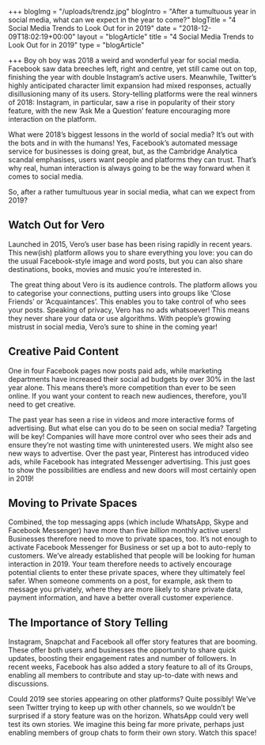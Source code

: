+++
blogImg = "/uploads/trendz.jpg"
blogIntro = "After a tumultuous year in social media, what can we expect in the year to come?"
blogTitle = "4 Social Media Trends to Look Out for in 2019"
date = "2018-12-09T18:02:19+00:00"
layout = "blogArticle"
title = "4 Social Media Trends to Look Out for in 2019"
type = "blogArticle"

+++
Boy oh boy was 2018 a weird and wonderful year for social media. Facebook saw data breeches left, right and centre, yet still came out on top, finishing the year with double Instagram’s active users. Meanwhile, Twitter’s highly anticipated character limit expansion had mixed responses, actually disillusioning many of its users. Story-telling platforms were the real winners of 2018: Instagram, in particular, saw a rise in popularity of their story feature, with the new ‘Ask Me a Question’ feature encouraging more interaction on the platform. 

What were 2018’s biggest lessons in the world of social media? It’s out with the bots and in with the humans! Yes, Facebook’s automated message service for businesses is doing great, but, as the Cambridge Analytica scandal emphasises, users want people and platforms they can trust. That’s why real, human interaction is always going to be the way forward when it comes to social media. 

So, after a rather tumultuous year in social media, what can we expect from 2019? 

## Watch Out for Vero 

Launched in 2015, Vero’s user base has been rising rapidly in recent years. This new(ish) platform allows you to share everything you love: you can do the usual Facebook-style image and word posts, but you can also share destinations, books, movies and music you’re interested in. 

 The great thing about Vero is its audience controls. The platform allows you to categorise your connections, putting users into groups like ‘Close Friends’ or ‘Acquaintances’. This enables you to take control of who sees your posts. Speaking of privacy, Vero has no ads whatsoever! This means they never share your data or use algorithms. With people’s growing mistrust in social media, Vero’s sure to shine in the coming year! 

## Creative Paid Content

One in four Facebook pages now posts paid ads, while marketing departments have increased their social ad budgets by over 30% in the last year alone. This means there’s more competition than ever to be seen online. If you want your content to reach new audiences, therefore, you’ll need to get creative.

The past year has seen a rise in videos and more interactive forms of advertising. But what else can you do to be seen on social media? Targeting will be key! Companies will have more control over who sees their ads and ensure they’re not wasting time with uninterested users. We might also see new ways to advertise. Over the past year, Pinterest has introduced video ads, while Facebook has integrated Messenger advertising. This just goes to show the possibilities are endless and new doors will most certainly open in 2019!

## Moving to Private Spaces

Combined, the top messaging apps (which include WhatsApp, Skype and Facebook Messenger) have more than five _billion_ monthly active users! Businesses therefore need to move to private spaces, too. It’s not enough to activate Facebook Messenger for Business or set up a bot to auto-reply to customers. We’ve already established that people will be looking for human interaction in 2019. Your team therefore needs to actively encourage potential clients to enter these private spaces, where they ultimately feel safer. When someone comments on a post, for example, ask them to message you privately, where they are more likely to share private data, payment information, and have a better overall customer experience.  

## The Importance of Story Telling

Instagram, Snapchat and Facebook all offer story features that are booming. These offer both users and businesses the opportunity to share quick updates, boosting their engagement rates and number of followers. In recent weeks, Facebook has also added a story feature to all of its Groups, enabling all members to contribute and stay up-to-date with news and discussions. 

Could 2019 see stories appearing on other platforms? Quite possibly! We’ve seen Twitter trying to keep up with other channels, so we wouldn’t be surprised if a story feature was on the horizon. WhatsApp could very well test its own stories. We imagine this being far more private, perhaps just enabling members of group chats to form their own story. Watch this space!  